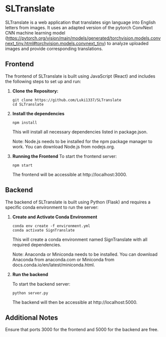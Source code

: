 # SLTranslate

SLTranslate is a web application that translates sign language into English letters from images. It uses an adapted version of the pytorch ConvNext CNN machine learning model (https://pytorch.org/vision/main/models/generated/torchvision.models.convnext_tiny.html#torchvision.models.convnext_tiny) to analyze uploaded images and provide corresponding translations.

## Frontend

The frontend of SLTranslate is built using JavaScript (React) and includes the following steps to set up and run:

1. **Clone the Repository:**

   ```
   git clone https://github.com/Luki1337/SLTranslate
   cd SLTranslate
   ```

1. **Install the dependencies**
    ```
    npm install
    ```
    This will install all necessary dependencies listed in package.json.

    Note: Node.js needs to be installed for the npm package manager to work. You can download Node.js from nodejs.org.

4. **Running the Frontend**
    To start the frontend server:
    ```
    npm start
    ```
    The frontend will be accessible at http://localhost:3000.

## Backend

The backend of SLTranslate is built using Python (Flask) and requires a specific conda environment to run the server:

1. **Create and Activate Conda Environment**
   
    ```
    conda env create -f environment.yml
    conda activate SignTranslate
    ```
    
    This will create a conda environment named SignTranslate with all required dependencies.

    Note: Anaconda or Miniconda needs to be installed. You can download Anaconda from anaconda.com or Miniconda from docs.conda.io/en/latest/miniconda.html.

3. **Run the backend**

    To start the backend server:
   
    ```
    python server.py
    ```

    The backend will then be accessible at http://localhost:5000.

## Additional Notes 

Ensure that ports 3000 for the frontend and 5000 for the backend are free.

